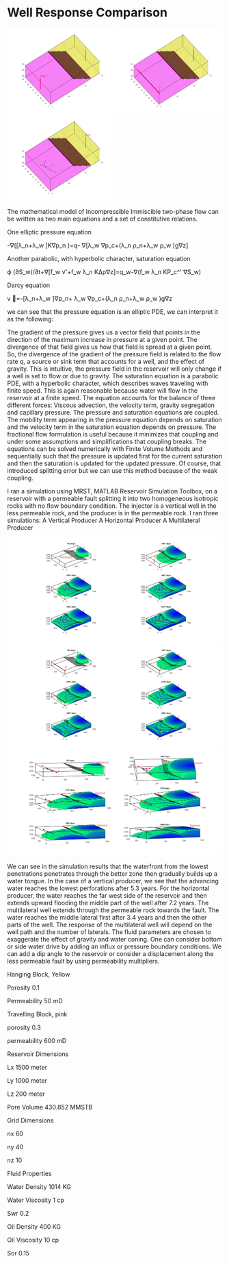 # Well Response Comparison

<img src="https://github.com/Mahmoud899/WellsComparison/blob/master/VerticalProducer.jpg" width="250" height="200" /> <img src="https://github.com/Mahmoud899/WellsComparison/blob/master/HorizontalProducer.jpg" width="250" height="200" /> <img src="https://github.com/Mahmoud899/WellsComparison/blob/master/MultilateralProducer.jpg" width="250" height="200" />

The mathematical model of Incompressible Immiscible two-phase flow can be written as two main equations and a set of constitutive relations.

One elliptic pressure equation

-∇([λ_n+λ_w ]K∇p_n )=q- ∇[λ_w ∇p_c+(λ_n ρ_n+λ_w ρ_w )g∇z]

Another parabolic, with hyperbolic character, saturation equation

ϕ (∂S_w)/∂t+∇[f_w v ⃗+f_w λ_n KΔρ∇z]=q_w-∇(f_w λ_n KP_c^' ∇S_w)

Darcy equation

v ⃗=-[λ_n+λ_w ]∇p_n+ λ_w ∇p_c+(λ_n ρ_n+λ_w ρ_w )g∇z

we can see that the pressure equation is an elliptic PDE, we can interpret it as the following:

The gradient of the pressure gives us a vector field that points in the direction of the maximum increase in pressure at a given point. The divergence of that field gives us how that field is spread at a given point.
So, the divergence of the gradient of the pressure field is related to the flow rate q, a source or sink term that accounts for a well, and the effect of gravity. This is intuitive,  the pressure field in the reservoir will only change if a well is set to flow or due to gravity.
The saturation equation is a parabolic PDE, with a hyperbolic character, which describes waves traveling with finite speed. This is again reasonable because water will flow in the reservoir at a finite speed. The equation accounts for the balance of three different forces:
Viscous advection, the velocity term, gravity segregation and capillary pressure.
The pressure and saturation equations are coupled. The mobility term appearing in the pressure equation depends on saturation and the velocity term in the saturation equation depends on pressure.
The fractional flow formulation is useful because it minimizes that coupling and under some assumptions and simplifications that coupling breaks.
The equations can be solved numerically with Finite Volume Methods and sequentially such that the pressure is updated first for the current saturation and then the saturation is updated for the updated pressure. Of course, that introduced splitting error but we can use this method because of the weak coupling.


I ran a simulation using MRST, MATLAB Reservoir Simulation Toolbox, on a reservoir with a permeable fault splitting it into two homogeneous isotropic rocks with no flow boundary condition. The injector is a vertical well in the less permeable rock, and the producer is in the permeable rock. I ran three simulations:
	A Vertical Producer
	A Horizontal Producer
	A Multilateral Producer

<img src="https://github.com/Mahmoud899/WellsComparison/blob/master/Case1Simulaion.jpg" /> 

<img src="https://github.com/Mahmoud899/WellsComparison/blob/master/Case2Simulation.jpg"  /> 
	       
<img src="https://github.com/Mahmoud899/WellsComparison/blob/master/Case3Simulaion.jpg" />

We can see in the simulation results that the waterfront from the lowest penetrations penetrates through the better zone then gradually builds up a water tongue. 
In the case of a vertical producer, we see that the advancing water reaches the lowest perforations after 5.3 years. 
For the horizontal producer, the water reaches the far west side of the reservoir and then extends upward flooding the middle part of the well after 7.2 years. 
The multilateral well extends through the permeable rock towards the fault. The water reaches the middle lateral first after 3.4 years and then the other parts of the well.
The response of the multilateral well will depend on the well path and the number of laterals.
The fluid parameters are chosen to exaggerate the effect of gravity and water coning.
One can consider bottom or side water drive by adding an influx or pressure boundary conditions. We can add a dip angle to the reservoir or consider a displacement along the less permeable fault by using permeability multipliers.

Hanging Block, Yellow

Porosity	0.1

Permeability	50 mD

Travelling Block, pink

porosity	0.3

permeability	600 mD

Reservoir Dimensions

Lx	1500 meter

Ly	1000 meter

Lz	200 meter

Pore Volume	430.852 MMSTB

Grid Dimensions

nx	60

ny	40

nz	10

Fluid Properties

Water Density	1014 KG

Water Viscosity	1 cp

Swr	0.2

Oil Density	400 KG

Oil Viscosity	10 cp

Sor	0.15


